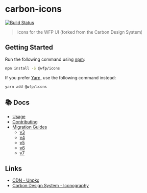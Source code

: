 # carbon-icons

[![Build Status](https://travis-ci.org/carbon-design-system/carbon-icons.svg?branch=master)](https://travis-ci.org/carbon-design-system/carbon-icons)

> Icons for the WFP UI (forked from the Carbon Design System)

## Getting Started

Run the following command using [npm](https://www.npmjs.com/):

```bash
npm install -S @wfp/icons
```

If you prefer [Yarn](https://yarnpkg.com/en/), use the following command instead:

```bash
yarn add @wfp/icons
```

## :books: Docs

- [Usage](https://github.com/carbon-design-system/carbon-icons/blob/master/docs/usage.md)
- [Contributing](https://github.com/carbon-design-system/carbon-icons/blob/master/.github/CONTRIBUTING.md)
- [Migration Guides](https://github.com/carbon-design-system/carbon-icons/tree/master/docs/migration-guides)
  - [v3](https://github.com/carbon-design-system/carbon-icons/tree/master/docs/migration-guides/migration-v3.md)
  - [v4](https://github.com/carbon-design-system/carbon-icons/tree/master/docs/migration-guides/migration-v4.md)
  - [v5](https://github.com/carbon-design-system/carbon-icons/tree/master/docs/migration-guides/migration-v5.md)
  - [v6](https://github.com/carbon-design-system/carbon-icons/tree/master/docs/migration-guides/migration-v6.md)
  - [v7](https://github.com/carbon-design-system/carbon-icons/tree/master/docs/migration-guides/migration-v7.md)

## Links

- [CDN - Unpkg](https://unpkg.com/carbon-icons/dist/)
- [Carbon Design System - Iconography](http://carbondesignsystem.com/style/iconography/library)
